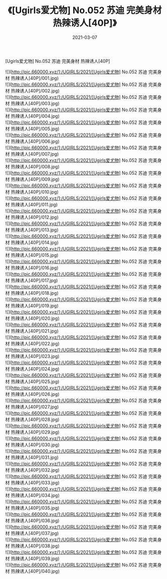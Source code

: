 ﻿---
layout: post
title:  《[Ugirls爱尤物] No.052 苏迪 完美身材 热辣诱人[40P]》
date:   2021-03-07
img: http://pic.660000.xyz/1:/UGIRLS/2021/[Ugirls爱尤物] No.052 苏迪 完美身材 热辣诱人[40P]/000.jpg
categories: [美女, 清纯, 唯美]
---

[Ugirls爱尤物] No.052 苏迪 完美身材 热辣诱人[40P]

  ![](http://pic.660000.xyz/1:/UGIRLS/2021/[Ugirls爱尤物] No.052 苏迪 完美身材 热辣诱人[40P]/001.jpg) <br> ![](http://pic.660000.xyz/1:/UGIRLS/2021/[Ugirls爱尤物] No.052 苏迪 完美身材 热辣诱人[40P]/002.jpg) <br> ![](http://pic.660000.xyz/1:/UGIRLS/2021/[Ugirls爱尤物] No.052 苏迪 完美身材 热辣诱人[40P]/003.jpg) <br> ![](http://pic.660000.xyz/1:/UGIRLS/2021/[Ugirls爱尤物] No.052 苏迪 完美身材 热辣诱人[40P]/004.jpg) <br> ![](http://pic.660000.xyz/1:/UGIRLS/2021/[Ugirls爱尤物] No.052 苏迪 完美身材 热辣诱人[40P]/005.jpg) <br> ![](http://pic.660000.xyz/1:/UGIRLS/2021/[Ugirls爱尤物] No.052 苏迪 完美身材 热辣诱人[40P]/006.jpg) <br> ![](http://pic.660000.xyz/1:/UGIRLS/2021/[Ugirls爱尤物] No.052 苏迪 完美身材 热辣诱人[40P]/007.jpg) <br> ![](http://pic.660000.xyz/1:/UGIRLS/2021/[Ugirls爱尤物] No.052 苏迪 完美身材 热辣诱人[40P]/008.jpg) <br> ![](http://pic.660000.xyz/1:/UGIRLS/2021/[Ugirls爱尤物] No.052 苏迪 完美身材 热辣诱人[40P]/009.jpg) <br> ![](http://pic.660000.xyz/1:/UGIRLS/2021/[Ugirls爱尤物] No.052 苏迪 完美身材 热辣诱人[40P]/010.jpg) <br> ![](http://pic.660000.xyz/1:/UGIRLS/2021/[Ugirls爱尤物] No.052 苏迪 完美身材 热辣诱人[40P]/011.jpg) <br> ![](http://pic.660000.xyz/1:/UGIRLS/2021/[Ugirls爱尤物] No.052 苏迪 完美身材 热辣诱人[40P]/012.jpg) <br> ![](http://pic.660000.xyz/1:/UGIRLS/2021/[Ugirls爱尤物] No.052 苏迪 完美身材 热辣诱人[40P]/013.jpg) <br> ![](http://pic.660000.xyz/1:/UGIRLS/2021/[Ugirls爱尤物] No.052 苏迪 完美身材 热辣诱人[40P]/014.jpg) <br> ![](http://pic.660000.xyz/1:/UGIRLS/2021/[Ugirls爱尤物] No.052 苏迪 完美身材 热辣诱人[40P]/015.jpg) <br> ![](http://pic.660000.xyz/1:/UGIRLS/2021/[Ugirls爱尤物] No.052 苏迪 完美身材 热辣诱人[40P]/016.jpg) <br> ![](http://pic.660000.xyz/1:/UGIRLS/2021/[Ugirls爱尤物] No.052 苏迪 完美身材 热辣诱人[40P]/017.jpg) <br> ![](http://pic.660000.xyz/1:/UGIRLS/2021/[Ugirls爱尤物] No.052 苏迪 完美身材 热辣诱人[40P]/018.jpg) <br> ![](http://pic.660000.xyz/1:/UGIRLS/2021/[Ugirls爱尤物] No.052 苏迪 完美身材 热辣诱人[40P]/019.jpg) <br> ![](http://pic.660000.xyz/1:/UGIRLS/2021/[Ugirls爱尤物] No.052 苏迪 完美身材 热辣诱人[40P]/020.jpg) <br> ![](http://pic.660000.xyz/1:/UGIRLS/2021/[Ugirls爱尤物] No.052 苏迪 完美身材 热辣诱人[40P]/021.jpg) <br> ![](http://pic.660000.xyz/1:/UGIRLS/2021/[Ugirls爱尤物] No.052 苏迪 完美身材 热辣诱人[40P]/022.jpg) <br> ![](http://pic.660000.xyz/1:/UGIRLS/2021/[Ugirls爱尤物] No.052 苏迪 完美身材 热辣诱人[40P]/023.jpg) <br> ![](http://pic.660000.xyz/1:/UGIRLS/2021/[Ugirls爱尤物] No.052 苏迪 完美身材 热辣诱人[40P]/024.jpg) <br> ![](http://pic.660000.xyz/1:/UGIRLS/2021/[Ugirls爱尤物] No.052 苏迪 完美身材 热辣诱人[40P]/025.jpg) <br> ![](http://pic.660000.xyz/1:/UGIRLS/2021/[Ugirls爱尤物] No.052 苏迪 完美身材 热辣诱人[40P]/026.jpg) <br> ![](http://pic.660000.xyz/1:/UGIRLS/2021/[Ugirls爱尤物] No.052 苏迪 完美身材 热辣诱人[40P]/027.jpg) <br> ![](http://pic.660000.xyz/1:/UGIRLS/2021/[Ugirls爱尤物] No.052 苏迪 完美身材 热辣诱人[40P]/028.jpg) <br> ![](http://pic.660000.xyz/1:/UGIRLS/2021/[Ugirls爱尤物] No.052 苏迪 完美身材 热辣诱人[40P]/029.jpg) <br> ![](http://pic.660000.xyz/1:/UGIRLS/2021/[Ugirls爱尤物] No.052 苏迪 完美身材 热辣诱人[40P]/030.jpg) <br> ![](http://pic.660000.xyz/1:/UGIRLS/2021/[Ugirls爱尤物] No.052 苏迪 完美身材 热辣诱人[40P]/031.jpg) <br> ![](http://pic.660000.xyz/1:/UGIRLS/2021/[Ugirls爱尤物] No.052 苏迪 完美身材 热辣诱人[40P]/032.jpg) <br> ![](http://pic.660000.xyz/1:/UGIRLS/2021/[Ugirls爱尤物] No.052 苏迪 完美身材 热辣诱人[40P]/033.jpg) <br> ![](http://pic.660000.xyz/1:/UGIRLS/2021/[Ugirls爱尤物] No.052 苏迪 完美身材 热辣诱人[40P]/034.jpg) <br> ![](http://pic.660000.xyz/1:/UGIRLS/2021/[Ugirls爱尤物] No.052 苏迪 完美身材 热辣诱人[40P]/035.jpg) <br> ![](http://pic.660000.xyz/1:/UGIRLS/2021/[Ugirls爱尤物] No.052 苏迪 完美身材 热辣诱人[40P]/036.jpg) <br> ![](http://pic.660000.xyz/1:/UGIRLS/2021/[Ugirls爱尤物] No.052 苏迪 完美身材 热辣诱人[40P]/037.jpg) <br> ![](http://pic.660000.xyz/1:/UGIRLS/2021/[Ugirls爱尤物] No.052 苏迪 完美身材 热辣诱人[40P]/038.jpg) <br> ![](http://pic.660000.xyz/1:/UGIRLS/2021/[Ugirls爱尤物] No.052 苏迪 完美身材 热辣诱人[40P]/039.jpg) <br> ![](http://pic.660000.xyz/1:/UGIRLS/2021/[Ugirls爱尤物] No.052 苏迪 完美身材 热辣诱人[40P]/040.jpg) <br>